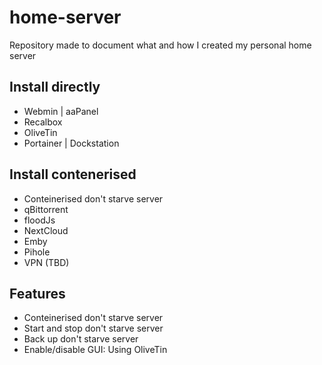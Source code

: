 # home-server
Repository made to document what and how I created my personal home server

## Install directly
* Webmin | aaPanel
* Recalbox
* OliveTin
* Portainer | Dockstation

## Install contenerised
* Conteinerised don't starve server
* qBittorrent
* floodJs
* NextCloud
* Emby
* Pihole
* VPN (TBD)


## Features
* Conteinerised don't starve server
* Start and stop don't starve server
* Back up don't starve server
* Enable/disable GUI: Using OliveTin
